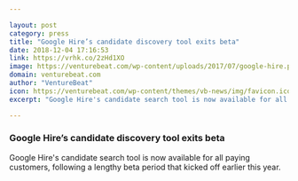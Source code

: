 ```yaml
---

layout: post
category: press
title: "Google Hire’s candidate discovery tool exits beta"
date: 2018-12-04 17:16:53
link: https://vrhk.co/2zHd1XO
image: https://venturebeat.com/wp-content/uploads/2017/07/google-hire.png?fit=1450%2C853&strip=all
domain: venturebeat.com
author: "VentureBeat"
icon: https://venturebeat.com/wp-content/themes/vb-news/img/favicon.ico
excerpt: "Google Hire's candidate search tool is now available for all paying customers, following a lengthy beta period that kicked off earlier this year."

---
```


### Google Hire’s candidate discovery tool exits beta

Google Hire's candidate search tool is now available for all paying customers, following a lengthy beta period that kicked off earlier this year.